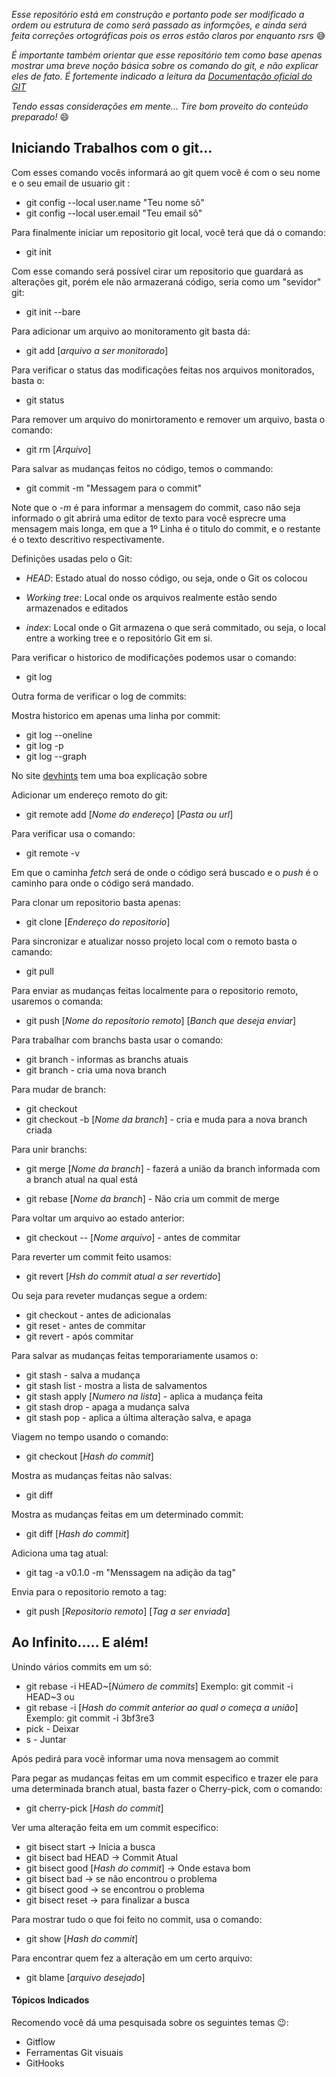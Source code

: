 _Esse repositório está em construção e portanto pode ser modificado a ordem ou estrutura de como será passado as informções, e ainda será feita correções ortográficas pois os erros estão claros por enquanto rsrs_ 😅

_É importante também orientar que esse repositório tem como base apenas mostrar uma breve noção básica sobre os comando do git, e não explicar eles de fato. É fortemente indicado a leitura da [Documentação oficial do GIT](https://git-scm.com/docs/git/pt_BR)_

_Tendo essas considerações em mente... Tire bom proveito do conteúdo preparado!_ 😄
<br>

## Iniciando Trabalhos com o git...

Com esses comando vocês informará ao git quem você é com o seu nome e o seu email de usuario git :
*  git config --local user.name "Teu nome sô"
*  git config --local user.email "Teu email sô"

Para finalmente iniciar um repositorio git local, você terá que dá o comando:
*  git init

Com esse comando será possível cirar um repositorio que guardará as alterações git, porém ele não armazeraná código, seria como um "sevidor" git:

*  git init --bare

Para adicionar um arquivo ao monitoramento git basta dá:
*  git add [_arquivo a ser monitorado_]

Para verificar o status das modificações feitas nos arquivos monitorados, basta o:

*  git status

Para remover um arquivo do monirtoramento e remover um arquivo, basta o comando:

*  git rm [_Arquivo_]

Para salvar as mudanças feitos no código, temos o commando:
*  git commit -m "Messagem para o commit"

  Note que o _-m_ é para informar a mensagem do commit, caso não seja informado
  o git abrirá uma editor de texto para você esprecre uma mensagem mais longa,
  em que a 1º Linha é o titulo do commit, e o restante é o texto descritivo respectivamente.

Definições usadas pelo o Git:

* *HEAD*: Estado atual do nosso código, ou seja, onde o Git os colocou

* *Working tree*: Local onde os arquivos realmente estão sendo armazenados e editados

* *index*: Local onde o Git armazena o que será commitado, ou seja, o local entre a working tree e o repositório Git em si.

Para verificar o historico de modificações podemos usar o comando:

* git log

Outra forma de verificar o log de commits:

Mostra historico em apenas uma linha por commit:

* git log --oneline
* git log -p
* git log --graph

No site [devhints](https://devhints.io/git-log) tem uma boa explicação sobre

Adicionar um endereço remoto do git:

*   git remote add [_Nome do endereço_] [_Pasta ou url_]

Para verificar usa o comando:

*   git remote -v

   Em que o  caminha _fetch_ será de onde o código será buscado e o _push_ é o caminho para onde o código será mandado.

Para clonar um repositorio basta apenas:


*  git clone [_Endereço do repositorio_]

Para sincronizar e atualizar nosso projeto local com o remoto basta o camando:

*  git pull

Para enviar as mudanças feitas localmente para o repositorio remoto, usaremos o comanda:
*  git push [_Nome do repositorio remoto_] [_Banch que deseja enviar_]
             
Para trabalhar com branchs basta usar o comando:
*  git branch - informas as branchs atuais
*  git branch <nome da branch> - cria uma nova branch

Para mudar de branch:
*  git checkout <nome da branch>
*  git checkout -b [_Nome da branch_] - cria e muda para a nova branch criada

Para unir branchs:
*  git merge [_Nome da branch_] - fazerá a união da branch informada com a branch atual na qual está

*  git rebase [_Nome da branch_] - Não cria um commit de merge

Para voltar um arquivo ao estado anterior:
*  git checkout -- [_Nome arquivo_] - antes de commitar

Para reverter um commit feito usamos:
*  git revert [_Hsh do commit atual a ser revertido_]

Ou seja para reveter mudanças segue a ordem:
*  git checkout - antes de adicionalas
*  git reset - antes de commitar
*  git revert - após commitar

Para salvar as mudanças feitas temporariamente usamos o:
*  git stash - salva a mudança
*  git stash list - mostra a lista de salvamentos
*  git stash apply [_Numero na lista_] - aplica a mudança feita
*  git stash drop - apaga a mudança salva
*  git stash pop - aplica a última alteração salva, e apaga

Viagem no tempo usando o comando:
*  git checkout [_Hash do commit_]

Mostra as mudanças feitas não salvas:
*  git diff

Mostra as mudanças feitas em um determinado commit:
*  git diff [_Hash do commit_]

Adiciona uma tag atual:
*  git tag -a v0.1.0 -m "Menssagem na adição da tag"

Envia para o repositorio remoto a tag:
*  git push [_Repositorio remoto_] [_Tag a ser enviada_]

## Ao Infinito..... E além!

Unindo vários commits em um só:

* git rebase -i HEAD~[_Número de commits_]
Exemplo:
     git commit -i HEAD~3
ou
* git rebase -i [_Hash do commit anterior ao qual o começa a união_]
Exemplo:
     git commit -i 3bf3re3
* pick - Deixar
* s - Juntar

Após pedirá para você informar uma nova mensagem ao commit

Para pegar as mudanças feitas em um commit especifico e trazer ele para uma determinada branch atual, basta fazer o Cherry-pick, com o comando:

* git cherry-pick [_Hash do commit_]

Ver uma alteração feita em um commit especifico:

* git bisect start -> Inicia a busca
* git bisect bad HEAD -> Commit Atual
* git bisect good [_Hash do commit_] -> Onde estava bom
* git bisect bad -> se não encontrou o problema
* git bisect good -> se encontrou o problema
* git bisect reset -> para finalizar a busca

Para mostrar tudo o que foi feito no commit, usa o comando:

* git show [_Hash do commit_]

Para encontrar quem fez a alteração em um certo arquivo:

* git blame [_arquivo desejado_]

#### Tópicos Indicados
Recomendo você dá uma pesquisada sobre os seguintes temas 😉:
* Gitflow
* Ferramentas Git visuais
* GitHooks